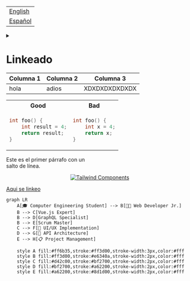 ```

```

<table align="right">
 <tr><td><a href="README.md">English</a></td></tr>
 <tr><td><a href="README_es.md">Español</a></td></tr>
</table>

<details>
  <summary></summary>&nbsp;

  <img src="" alt="">&nbsp;

  <img src="" alt="">&nbsp;

  <img src="" alt="">
</details>

# Linkeado

| Columna 1 | Columna 2 | Columna 3 |
|-----------|-|---------------------|
| hola      | adios | XDXDXDXDXDXDX |

<table>
<tr>
<th> Good </th>
<th> Bad </th>
</tr>
<tr>
<td>

```c++
int foo() {
    int result = 4;
    return result;
}
```

</td>
<td>

```c++
int foo() { 
    int x = 4;
    return x;
}
```

</td>
</tr>
</table>

Este es el primer párrafo con un \
salto de línea.

<div align="center">

[![Tailwind Components][logo-url]][site-url]  

</div>

[Aqui se linkeo](#linkeadopyoneerC)

[logo-url]: ""
[site-url]: ""

```mermaid
graph LR
    A[🎓 Computer Engineering Student] --> B[👨‍💻 Web Developer Jr.]
    B --> C[Vue.js Expert]
    B --> D[GraphQL Specialist]
    B --> E[Scrum Master]
    C --> F[🎨 UI/UX Implementation]
    D --> G[🔄 API Architecture]
    E --> H[📋 Project Management]
    
    style A fill:#ff6b35,stroke:#ff3d00,stroke-width:3px,color:#fff
    style B fill:#ff3d00,stroke:#e6340a,stroke-width:2px,color:#fff
    style C fill:#d42c00,stroke:#bf2700,stroke-width:2px,color:#fff
    style D fill:#bf2700,stroke:#a62200,stroke-width:2px,color:#fff
    style E fill:#a62200,stroke:#8d1d00,stroke-width:2px,color:#fff
```
